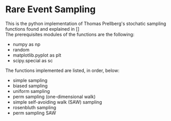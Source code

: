 # Rare Event Sampling

This is the python implementation of Thomas Prellberg's stochatic sampling functions found and explained in []   
The prerequisites modules of the functions are the following:

- numpy as np
- random
- matplotlib.pyplot as plt
- scipy.special as sc

The functions implemented are listed, in order, below:

- simple sampling 
- biased sampling
- uniform sampling
- perm sampling (one-dimensional walk)
- simple self-avoiding walk (SAW) sampling
- rosenbluth sampling
- perm sampling SAW
